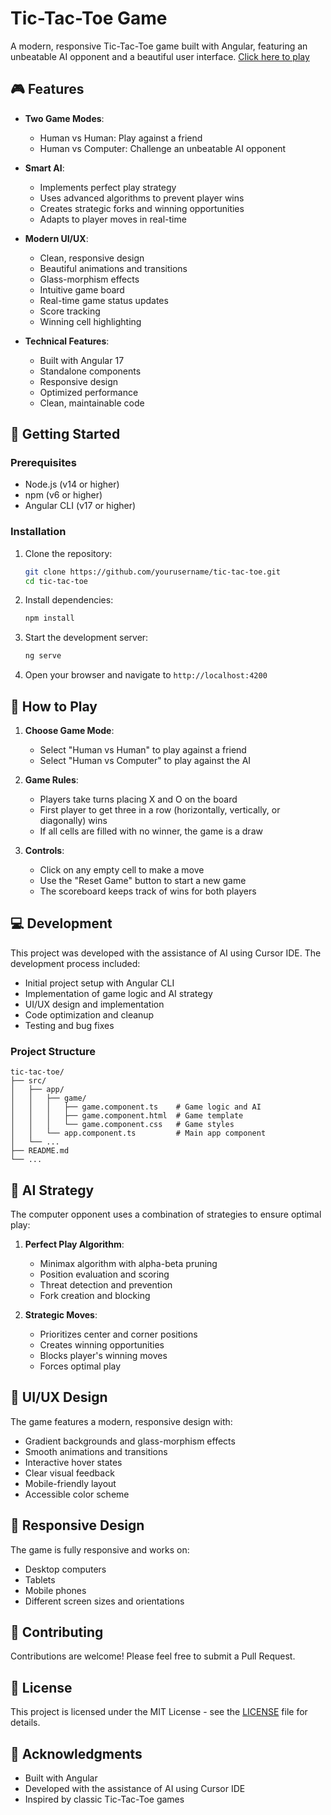 # Tic-Tac-Toe Game

A modern, responsive Tic-Tac-Toe game built with Angular, featuring an unbeatable AI opponent and a beautiful user interface.
[Click here to play](https://pharshil1910.github.io/Tic-Tac-Toe/)
## 🎮 Features

- **Two Game Modes**:
  - Human vs Human: Play against a friend
  - Human vs Computer: Challenge an unbeatable AI opponent

- **Smart AI**:
  - Implements perfect play strategy
  - Uses advanced algorithms to prevent player wins
  - Creates strategic forks and winning opportunities
  - Adapts to player moves in real-time

- **Modern UI/UX**:
  - Clean, responsive design
  - Beautiful animations and transitions
  - Glass-morphism effects
  - Intuitive game board
  - Real-time game status updates
  - Score tracking
  - Winning cell highlighting

- **Technical Features**:
  - Built with Angular 17
  - Standalone components
  - Responsive design
  - Optimized performance
  - Clean, maintainable code

## 🚀 Getting Started

### Prerequisites

- Node.js (v14 or higher)
- npm (v6 or higher)
- Angular CLI (v17 or higher)

### Installation

1. Clone the repository:
   ```bash
   git clone https://github.com/yourusername/tic-tac-toe.git
   cd tic-tac-toe
   ```

2. Install dependencies:
   ```bash
   npm install
   ```

3. Start the development server:
   ```bash
   ng serve
   ```

4. Open your browser and navigate to `http://localhost:4200`

## 🎯 How to Play

1. **Choose Game Mode**:
   - Select "Human vs Human" to play against a friend
   - Select "Human vs Computer" to play against the AI

2. **Game Rules**:
   - Players take turns placing X and O on the board
   - First player to get three in a row (horizontally, vertically, or diagonally) wins
   - If all cells are filled with no winner, the game is a draw

3. **Controls**:
   - Click on any empty cell to make a move
   - Use the "Reset Game" button to start a new game
   - The scoreboard keeps track of wins for both players

## 💻 Development

This project was developed with the assistance of AI using Cursor IDE. The development process included:

- Initial project setup with Angular CLI
- Implementation of game logic and AI strategy
- UI/UX design and implementation
- Code optimization and cleanup
- Testing and bug fixes

### Project Structure

```
tic-tac-toe/
├── src/
│   ├── app/
│   │   ├── game/
│   │   │   ├── game.component.ts    # Game logic and AI
│   │   │   ├── game.component.html  # Game template
│   │   │   └── game.component.css   # Game styles
│   │   └── app.component.ts         # Main app component
│   └── ...
├── README.md
└── ...
```

## 🤖 AI Strategy

The computer opponent uses a combination of strategies to ensure optimal play:

1. **Perfect Play Algorithm**:
   - Minimax algorithm with alpha-beta pruning
   - Position evaluation and scoring
   - Threat detection and prevention
   - Fork creation and blocking

2. **Strategic Moves**:
   - Prioritizes center and corner positions
   - Creates winning opportunities
   - Blocks player's winning moves
   - Forces optimal play

## 🎨 UI/UX Design

The game features a modern, responsive design with:

- Gradient backgrounds and glass-morphism effects
- Smooth animations and transitions
- Interactive hover states
- Clear visual feedback
- Mobile-friendly layout
- Accessible color scheme

## 📱 Responsive Design

The game is fully responsive and works on:
- Desktop computers
- Tablets
- Mobile phones
- Different screen sizes and orientations

## 🤝 Contributing

Contributions are welcome! Please feel free to submit a Pull Request.

## 📝 License

This project is licensed under the MIT License - see the [LICENSE](LICENSE) file for details.

## 🙏 Acknowledgments

- Built with Angular
- Developed with the assistance of AI using Cursor IDE
- Inspired by classic Tic-Tac-Toe games
